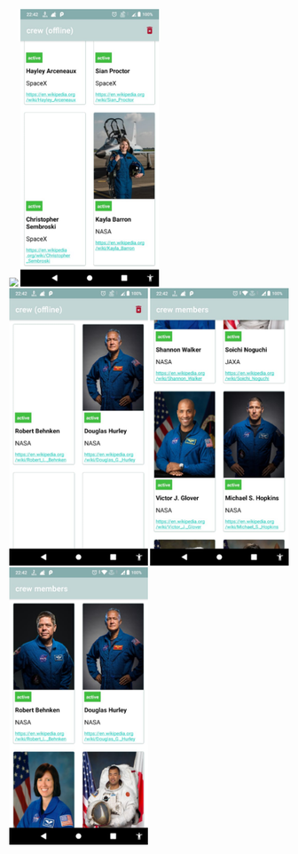 <img src="miskaaPics/working_video.mp4" width = "250">
<img src="miskaaPics/1.jpeg" width = "250">
<img src="miskaaPics/2.jpeg" width = "250">
<img src="miskaaPics/3.jpeg" width = "250">
<img src="miskaaPics/4.jpeg" width = "250">
